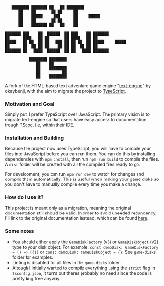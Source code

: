 ```
   ████████ ███████ ██   ██ ████████               
      ██    ██       ██ ██     ██                  
      ██    █████     ███      ██     █████            
      ██    ██       ██ ██     ██                  
      ██    ███████ ██   ██    ██                  
                                                
███████ ███    ██  ██████  ██ ███    ██ ███████ 
██      ████   ██ ██       ██ ████   ██ ██      
█████   ██ ██  ██ ██   ███ ██ ██ ██  ██ █████     █████   
██      ██  ██ ██ ██    ██ ██ ██  ██ ██ ██      
███████ ██   ████  ██████  ██ ██   ████ ███████

           ████████ ████████
              ██    ██
              ██    ████████
              ██          ██
              ██    ████████
```

A fork of the HTML-based text adventure game engine "[text-engine](https://github.com/okaybenji/text-engine)" by okaybenji, with the aim to migrate the project to [TypeScript](https://www.typescriptlang.org/).

### Motivation and Goal
Simply put, I prefer TypeScript over JavaScript. The primary vision is to migrate text-engine so that users have easy access to documentation trough [TSdoc](https://tsdoc.org/), i.e, within their IDE. 

### Installation and Building
Because the project now uses TypeScript, you will have to compile your files into JavaScript before you can run them. You can do this by installing dependencies with `npm install`, then run `npm run build` to compile the files. A `dist` folder will be created with all the compiled files ready to go.

For development, you can run `npm run dev` to watch for changes and compile them automatically. This is useful when making your game disks so you don't have to manually compile every time you make a change.

### How do I use it?
This project is meant only as a migration, meaning the original documentation still should be valid. In order to avoid uneeded redundency, I'll link to the original documentation instead, which can be found [here](https://github.com/okaybenji/text-engine#disks). 

### Some notes
* You should either apply the `GameDiskFactory` (v3) or `GameDiskObject` (v2) type to your disk object. For example: `const demoDisk: GameDiskFactory = () => ({})` or `const demoDisk: GameDiskObject = {}`. See `game-disks` folder for examples.
* Linting is disabled for all files in the `game-disks` folder.
* Altough I initially wanted to compile everything using the `strict` flag in `tsconfig.json`, it turns out theres probably no need since the code is pretty bug free anyway.